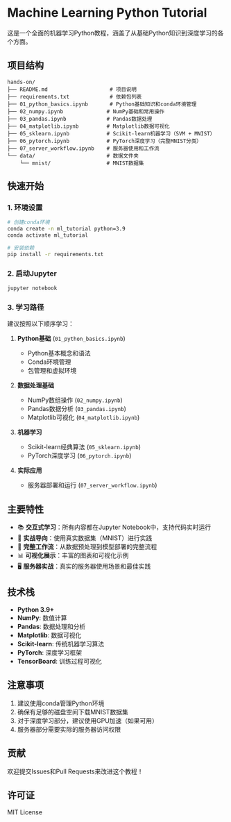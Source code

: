 # Machine Learning Python Tutorial

这是一个全面的机器学习Python教程，涵盖了从基础Python知识到深度学习的各个方面。

## 项目结构

```
hands-on/
├── README.md                    # 项目说明
├── requirements.txt             # 依赖包列表
├── 01_python_basics.ipynb       # Python基础知识和conda环境管理
├── 02_numpy.ipynb              # NumPy基础和常用操作
├── 03_pandas.ipynb             # Pandas数据处理
├── 04_matplotlib.ipynb         # Matplotlib数据可视化
├── 05_sklearn.ipynb            # Scikit-learn机器学习（SVM + MNIST）
├── 06_pytorch.ipynb            # PyTorch深度学习（完整MNIST分类）
├── 07_server_workflow.ipynb    # 服务器使用和工作流
└── data/                       # 数据文件夹
    └── mnist/                  # MNIST数据集
```

## 快速开始

### 1. 环境设置

```bash
# 创建conda环境
conda create -n ml_tutorial python=3.9
conda activate ml_tutorial

# 安装依赖
pip install -r requirements.txt
```

### 2. 启动Jupyter

```bash
jupyter notebook
```

### 3. 学习路径

建议按照以下顺序学习：

1. **Python基础** (`01_python_basics.ipynb`)
   - Python基本概念和语法
   - Conda环境管理
   - 包管理和虚拟环境

2. **数据处理基础** 
   - NumPy数组操作 (`02_numpy.ipynb`)
   - Pandas数据分析 (`03_pandas.ipynb`)
   - Matplotlib可视化 (`04_matplotlib.ipynb`)

3. **机器学习**
   - Scikit-learn经典算法 (`05_sklearn.ipynb`)
   - PyTorch深度学习 (`06_pytorch.ipynb`)

4. **实际应用**
   - 服务器部署和运行 (`07_server_workflow.ipynb`)

## 主要特性

- 📚 **交互式学习**：所有内容都在Jupyter Notebook中，支持代码实时运行
- 🎯 **实战导向**：使用真实数据集（MNIST）进行实践
- 🔧 **完整工作流**：从数据预处理到模型部署的完整流程
- 📊 **可视化展示**：丰富的图表和可视化示例
- 🖥️ **服务器实战**：真实的服务器使用场景和最佳实践

## 技术栈

- **Python 3.9+**
- **NumPy**: 数值计算
- **Pandas**: 数据处理和分析
- **Matplotlib**: 数据可视化
- **Scikit-learn**: 传统机器学习算法
- **PyTorch**: 深度学习框架
- **TensorBoard**: 训练过程可视化

## 注意事项

1. 建议使用conda管理Python环境
2. 确保有足够的磁盘空间下载MNIST数据集
3. 对于深度学习部分，建议使用GPU加速（如果可用）
4. 服务器部分需要实际的服务器访问权限

## 贡献

欢迎提交Issues和Pull Requests来改进这个教程！

## 许可证

MIT License
